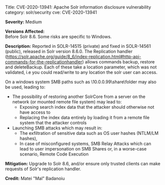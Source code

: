 Title: CVE-2020-13941: Apache Solr information disclosure vulnerability
category: solr/security
cve: CVE-2020-13941

**Severity:** 
Medium

**Versions Affected:**  
Before Solr 8.6.  Some risks are specific to Windows.

**Description:**
Reported in SOLR-14515 (private) and fixed in SOLR-14561 (public), released in Solr version 8.6.0. 
The Replication handler (https://solr.apache.org/guide/8_6/index-replication.html#http-api-commands-for-the-replicationhandler) allows commands backup, restore and deleteBackup. Each of these take a location parameter, which was not validated, i.e you could read/write to any location the solr user can access. 

On a windows system SMB paths such as \\10.0.0.99\share\folder may also be used, leading to:

* The possibility of restoring another SolrCore from a server on the network (or mounted remote file system) may lead to:
    * Exposing search index data that the attacker should otherwise not have access to
    * Replacing the index data entirely by loading it from a remote file system that the attacker controls
* Launching SMB attacks which may result in:
    * The exfiltration of sensitive data such as OS user hashes (NTLM/LM hashes),
    * In case of misconfigured systems, SMB Relay Attacks which can lead to user impersonation on SMB Shares or, in a worse-case scenario, Remote Code Execution 

**Mitigation:**
Upgrade to Solr 8.6, and/or ensure only trusted clients can make requests of Solr's replication handler.

**Credit:**
Matei "Mal" Badanoiu
